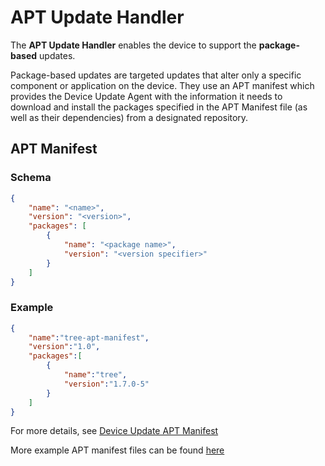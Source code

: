 # APT Update Handler

The **APT Update Handler** enables the device to support the **package-based** updates.

Package-based updates are targeted updates that alter only a specific component or application on the device. They use an APT manifest which provides the Device Update Agent with the information it needs to download and install the packages specified in the APT Manifest file (as well as their dependencies) from a designated repository.

## APT Manifest

### Schema

````json
{
    "name": "<name>",
    "version": "<version>",
    "packages": [
        {
            "name": "<package name>",
            "version": "<version specifier>"
        }
    ]
}
````

### Example

````json
{
    "name":"tree-apt-manifest",
    "version":"1.0",
    "packages":[
        {
            "name":"tree",
            "version":"1.7.0-5"
        }
    ]
}
````

For more details, see [Device Update APT Manifest](https://docs.microsoft.com/en-us/azure/iot-hub-device-update/device-update-apt-manifest)

More example APT manifest files can be found [here](../../../docs/tutorials)
